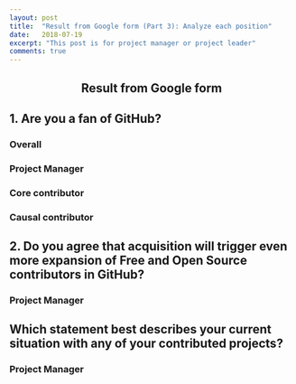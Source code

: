 ```yaml
---
layout: post
title:  "Result from Google form (Part 3): Analyze each position"
date:   2018-07-19
excerpt: "This post is for project manager or project leader"
comments: true
---
```

<script src="https://ajax.googleapis.com/ajax/libs/jquery/3.3.1/jquery.min.js"></script>
<script src="https://code.highcharts.com/highcharts.js"></script>
<script src="https://code.highcharts.com/modules/exporting.js"></script>
<script src="https://code.highcharts.com/modules/export-data.js"></script>
<link rel="stylesheet" href="{{ "/assets/css/table.css" | absolute_url }}">
<link rel="stylesheet" href="{{ "/assets/css/chart.css" | absolute_url }}">
<link rel="stylesheet" href="{{ "/assets/css/grid.css" | absolute_url }}">
<link rel="stylesheet" href="{{ "/assets/css/chart-catagory.css" | absolute_url }}">

<h2 style="text-align:center;">Result from Google form</h2>

<div class="grid-container" id="content">
  <div class="row">
    <h2>1. Are you a fan of GitHub?</h2>
  </div>
  <div class="row">
    <div class="col-3">
      <h3 id="chart-title">Overall</h3>
    </div>
    <div class="col-3">
      <h3 id="chart-title">Project Manager</h3>
    </div>
  </div>
  <div class="row">
    <div class="col-3">
      <!-- <div class="chart" id="1-2"></div> -->
    </div>
    <div class="col-3">
      <div class="chart" id="7-2"></div>
    </div>
  </div>
  <div class="row">
    <div class="col-3">
      <h3 id="chart-title">Core contributor</h3>
    </div>
    <div class="col-3">
      <h3 id="chart-title">Causal contributor</h3>
    </div>
  </div>
  <div class="row">
    <div class="col-3">
      <div class="chart" id="13-2"></div>
    </div>
    <div class="col-3">
      <div class="chart" id="19-2"></div>
    </div>
  </div>
  <h2>2. Do you agree that acquisition will trigger even more expansion of Free and Open Source contributors in GitHub?</h2>
  <h3>Project Manager</h3>
  <div class="chart" id="8-2"></div>
  <div class="spacer"></div>
  <h2>Which statement best describes your current situation with any of your contributed projects?</h2>
  <h3>Project Manager</h3>
  <div class="chart" id="8-4"></div>
</div>
<script src="{{ "/assets/js/chart/03.js" | absolute_url }}"></script>
